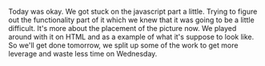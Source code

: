 Today was okay. We got stuck on the javascript part a little. Trying to figure
out the functionality part of it which we knew that it was going to be a little
difficult. It's more about the placement of the picture now. We played around
with it on HTML and as a example of what it's suppose to look like. So we'll get
done tomorrow, we split up some of the work to get more leverage and waste
less time on Wednesday.
